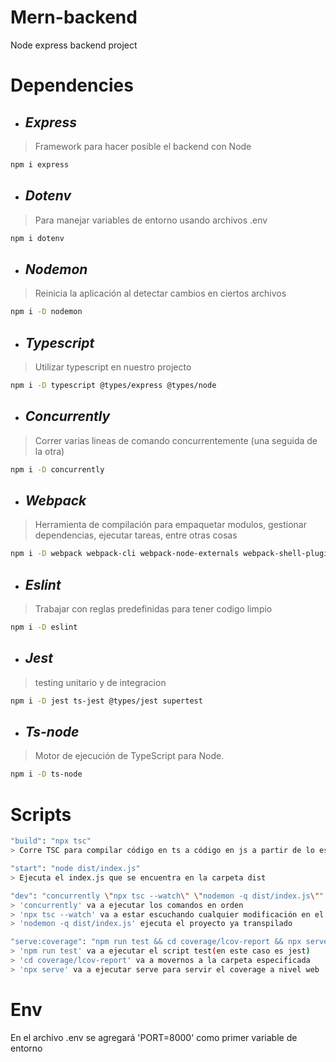 # Mern-backend
Node express backend project

# Dependencies
- ## _Express_
> Framework para hacer posible el backend con Node
```sh
npm i express
```
- ## _Dotenv_
> Para manejar variables de entorno usando archivos .env
```sh
npm i dotenv
```
- ## _Nodemon_
> Reinicia la aplicación al detectar cambios en ciertos archivos
```sh
npm i -D nodemon
```
- ## _Typescript_
> Utilizar typescript en nuestro projecto
```sh
npm i -D typescript @types/express @types/node
```
- ## _Concurrently_
> Correr varias lineas de comando concurrentemente (una seguida de la otra)
```sh
npm i -D concurrently
```
- ## _Webpack_
> Herramienta de compilación para empaquetar modulos, gestionar dependencias, ejecutar tareas, entre otras cosas
```sh
npm i -D webpack webpack-cli webpack-node-externals webpack-shell-plugin
```
- ## _Eslint_
> Trabajar con reglas predefinidas para tener codigo limpio
```sh
npm i -D eslint
```
- ## _Jest_
> testing unitario y de integracion
```sh
npm i -D jest ts-jest @types/jest supertest
```
- ## _Ts-node_
> Motor de ejecución de TypeScript para Node. 
```sh
npm i -D ts-node
```

# Scripts
```sh
"build": "npx tsc"
> Corre TSC para compilar código en ts a código en js a partir de lo especificado en tsconfig.json
```
```sh
"start": "node dist/index.js"
> Ejecuta el index.js que se encuentra en la carpeta dist
```
```sh
"dev": "concurrently \"npx tsc --watch\" \"nodemon -q dist/index.js\""
> 'concurrently' va a ejecutar los comandos en orden
> 'npx tsc --watch' va a estar escuchando cualquier modificación en el código para transpilarla
> 'nodemon -q dist/index.js' ejecuta el proyecto ya transpilado
```
```sh
"serve:coverage": "npm run test && cd coverage/lcov-report && npx serve"
> 'npm run test' va a ejecutar el script test(en este caso es jest)
> 'cd coverage/lcov-report' va a movernos a la carpeta especificada
> 'npx serve' va a ejecutar serve para servir el coverage a nivel web
```

# Env
En el archivo .env se agregará 'PORT=8000' como primer variable de entorno

